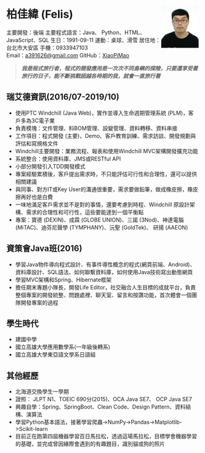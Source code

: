 # 柏佳緯 (Felis)<img src="src\image\headshot.jpg" alt="headshot" style="height:110px;float:right;"/>

主要開發：後端		主要程式語言：Java、 Python、HTML、JavaScript、SQL
生日：1991-09-11			運動：桌球、滑雪
居住地：台北市大安區	手機：0933947103	
Email：a391626@gmail.com		GitHub：[XiaoPiMao](https://github.com/XiaoPiMao)

> ***我是程式旅行者，程式的開發應用是一次次不同島嶼的探險，只要還享受著旅行的日子，能不斷挑戰超越各時期的我，就會一直旅行著***

## 瑞艾德資訊(2016/07-2019/10)
* 使用PTC Windchill (Java Web)，實作並導入生命週期管理系統 (PLM)，客戶多為3C電子業
* 負責模塊：文件管理、料BOM管理、設變管理、資料轉移、資料串接
* 工作項目：程式開發 (主要)，Demo、客戶教育訓練、需求訪談、開發規劃與評估和寫規格文件
* Windchill主要開發：業務流程、報表和使用Windchill MVC架構開發擴充功能
* 系統整合：使用資料庫、JMS或RESTful API
* 小部分開發引入TDD開發模式
* 專案經驗累積後，客戶提出需求時，不只能評估可行性和合理性，還可以提供相關建議
* 與同事、對方IT或Key User的溝通很重要，需求要做鉛筆，做成橡皮擦，橡皮擦再好也是白費
* 一味地滿足客戶需求並不是對的事情，還要考慮到時程、Windchill 原設計架構、需求的合理性和可行性，這些要能達到一個平衡點
* 專案：寶德 (DEXIN)、成霖 (GLOBE UNION)、三諾 (3Nod)、神達電腦 (MiTAC)、迪芬尼聲學 (TYMPHANY)、沅聖 (GoldTek)、 研揚 (AAEON)

## 資策會Java班(2016)
* 學習Java物件導向程式設計、有事件導性概念的程式(網頁前端、Android)、資料庫設計、SQL語法、如何聯繫資料庫，如何使用Java技術寫出動態網頁
* 學習MVC架構和Spring、Hibernate框架
* 擔任期末專題小隊長，開發Life Editor，社交融合人生目標的成就平台，負責整個專案的開發統整、問題處裡、聊天室、留言和按讚功能，首次體會一個團隊開發專案的過程

## 學生時代
* 建國中學
* 國立高雄大學應用數學系(一年級後轉系)
* 國立高雄大學東亞語文學系日語組

## 其他經歷
* 北海道交換學生一學期
* 證照： JLPT N1、TOEIC 690分(2015)、OCA Java SE7、 OCP Java SE7
* 興趣自學：Spring、SpringBoot、Clean Code、Design Pattern、資料結構、演算法
* 學習Python基本語法，接著學習爬蟲->NumPy->Pandas->Matplotlib->Scikit-learn
* 目前正在跑第四屆機器學習百日馬拉松，透過這場馬拉松，目標學會機器學習的基礎，並完成曾因緣際會遇到的有趣題目，識別貓或狗的照片

